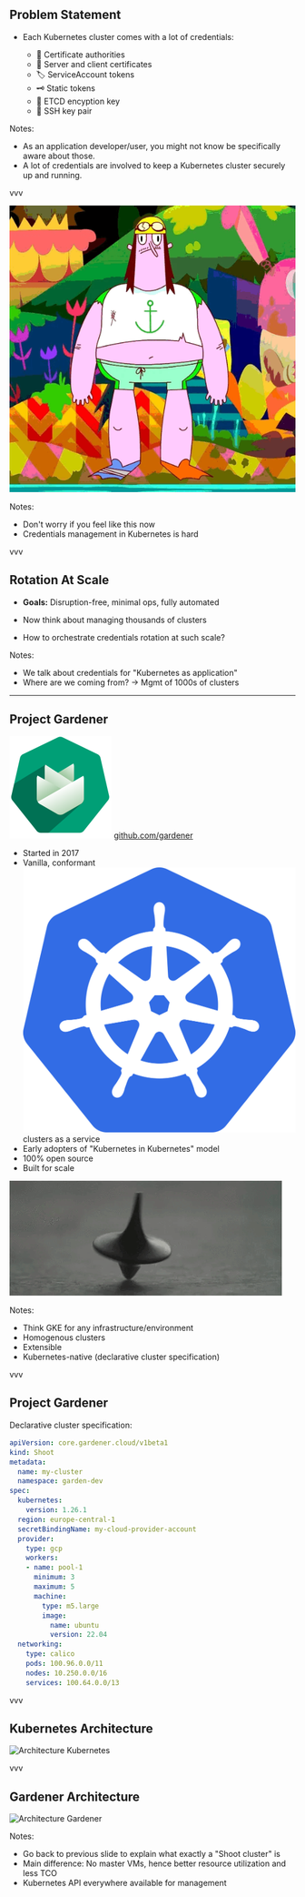 ## Problem Statement

- Each Kubernetes cluster comes with a lot of credentials:

  - 🪪 Certificate authorities
  - 📝 Server and client certificates
  - 🏷️ ServiceAccount tokens
  - 🗝️ Static tokens
  - 🔐 ETCD encyption key
  - 🔑 SSH key pair

Notes:
- As an application developer/user, you might not know be specifically aware about those.
- A lot of credentials are involved to keep a Kubernetes cluster securely up and running.

vvv

![Rotation](../assets/rotate.gif)

Notes:
- Don't worry if you feel like this now
- Credentials management in Kubernetes is hard

vvv

## Rotation At Scale

- **Goals:** Disruption-free, minimal ops, fully automated

- Now think about managing thousands of clusters

- How to orchestrate credentials rotation at such scale?

Notes:
- We talk about credentials for "Kubernetes as application"
- Where are we coming from? -> Mgmt of 1000s of clusters

---

## Project Gardener

![Gardener](../assets/gardener.svg) [github.com/gardener](https://github.com/gardener)

- Started in 2017
- Vanilla, conformant ![Kubernetes](../assets/kubernetes.svg) clusters as a service
- Early adopters of "Kubernetes in Kubernetes" model
- 100% open source
- Built for scale

![Inception](../assets/inception.gif)
<!-- .element style="width: 20%" -->

Notes:
- Think GKE for any infrastructure/environment
- Homogenous clusters
- Extensible
- Kubernetes-native (declarative cluster specification)

vvv

## Project Gardener

Declarative cluster specification:

```yaml
apiVersion: core.gardener.cloud/v1beta1
kind: Shoot
metadata:
  name: my-cluster
  namespace: garden-dev
spec:
  kubernetes:
    version: 1.26.1
  region: europe-central-1
  secretBindingName: my-cloud-provider-account
  provider:
    type: gcp
    workers:
    - name: pool-1
      minimum: 3
      maximum: 5
      machine:
        type: m5.large
        image:
          name: ubuntu
          version: 22.04
  networking:
    type: calico
    pods: 100.96.0.0/11
    nodes: 10.250.0.0/16
    services: 100.64.0.0/13
```

vvv

## Kubernetes Architecture

![Architecture Kubernetes](../assets/architecture-kubernetes.png)
<!-- .element: class="r-stretch" -->

vvv

## Gardener Architecture

![Architecture Gardener](../assets/architecture-gardener.png)
<!-- .element: class="r-stretch" -->

Notes:
- Go back to previous slide to explain what exactly a "Shoot cluster" is
- Main difference: No master VMs, hence better resource utilization and less TCO
- Kubernetes API everywhere available for management
